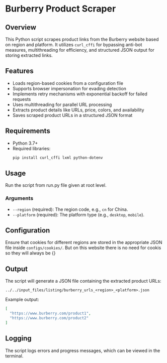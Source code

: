 # Burberry Product Scraper

## Overview
This Python script scrapes product links from the Burberry website based on region and platform. It utilizes `curl_cffi` for bypassing anti-bot measures, multithreading for efficiency, and structured JSON output for storing extracted links.

## Features
- Loads region-based cookies from a configuration file
- Supports browser impersonation for evading detection
- Implements retry mechanisms with exponential backoff for failed requests
- Uses multithreading for parallel URL processing
- Extracts product details like URLs, price, colors, and availability
- Saves scraped product URLs in a structured JSON format

## Requirements
- Python 3.7+
- Required libraries:
  ```bash
  pip install curl_cffi lxml python-dotenv
  ```

## Usage
Run the script from run.py file given at root level.


### Arguments
- `--region` (required): The region code, e.g., `cn` for China.
- `--platform` (required): The platform type (e.g., `desktop`, `mobile`).

## Configuration
Ensure that cookies for different regions are stored in the appropriate JSON file inside `configs/cookies/`.
But on this website there is no need for cookis so they will always be {}

## Output
The script will generate a JSON file containing the extracted product URLs:
```
../../input_files/listing/burberry_urls_<region>_<platform>.json
```
Example output:
```json
[
  "https://www.burberry.com/product1",
  "https://www.burberry.com/product2"
]
```

## Logging
The script logs errors and progress messages, which can be viewed in the terminal.
